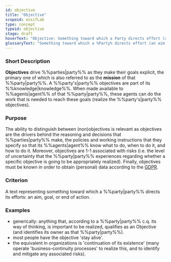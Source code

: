 ```yaml
---
id: objective
title: "Objective"
scopeid: essifLab
type: concept
typeid: objective
stage: draft
hoverText: "Objective: Something toward which a Party directs effort (an aim, goal, or end of action)."
glossaryText: "Something toward which a %Party% directs effort (an aim, goal, or end of action)."
---
```


### Short Description
**Objectives** drive %%parties|party%% as they make their goals explicit, the primary one of which is also referred to as the **mission** of that %%party|party%%. A %%party's|party%% objectives are part of its %%knowledge|knowledge%%. When made available to %%agents|agent%% of that %%party|party%%, these agents can do the work that is needed to reach these goals (realize the %%party's|party%% objectives).

### Purpose
The ability to distinguish between (non)objectives is relevant as objectives are the drivers behind the reasoning and decisions that %%parties|party%% make, the policies and working instructions that they specify so that its %%agents|agent%% know what to do, when to do it, and how to do it. Moreover, objectives are 1-1 associated with risks (i.e. the level of uncertainty that the %%party|party%% experiences regarding whether a specific objective is going to be appropriately realized). Finally, objectives must be known in order to obtain (personal) data according to the [GDPR](https://eur-lex.europa.eu/eli/reg/2016/679/oj).

### Criterion
A text representing something toward which a %%party|party%% directs its efforts: an aim, goal, or end of action.

### Examples
- generically: anything that, according to a %%party|party%% c.q. its way of thinking, is important to be realized, qualifies as an Objective (and identifies its owner as that %%party|party%%).
- most people have the objective 'stay alive'.
- the equivalent in organizations is 'continuation of its existence' (many operate 'business-continuity processes' to realize this, and to identify and mitigate any associated risks).

